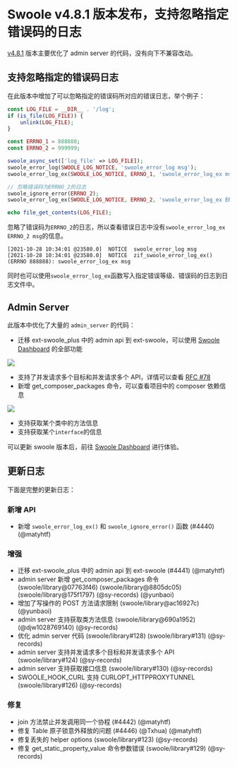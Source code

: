 # Swoole v4.8.1 版本发布，支持忽略指定错误码的日志

[v4.8.1](https://github.com/swoole/swoole-src/releases/tag/v4.8.1) 版本主要优化了 admin server 的代码，没有向下不兼容改动。

## 支持忽略指定的错误码日志

在此版本中增加了可以忽略指定的错误码所对应的错误日志，举个例子：

```php
const LOG_FILE = __DIR__ . '/log';
if (is_file(LOG_FILE)) {
    unlink(LOG_FILE);
}

const ERRNO_1 = 888888;
const ERRNO_2 = 999999;

swoole_async_set(['log_file' => LOG_FILE]);
swoole_error_log(SWOOLE_LOG_NOTICE, 'swoole_error_log msg');
swoole_error_log_ex(SWOOLE_LOG_NOTICE, ERRNO_1, 'swoole_error_log_ex msg');

// 忽略错误码为ERRNO_2的日志
swoole_ignore_error(ERRNO_2);
swoole_error_log_ex(SWOOLE_LOG_NOTICE, ERRNO_2, 'swoole_error_log_ex ERRNO_2 msg');

echo file_get_contents(LOG_FILE);
```

忽略了错误码为`ERRNO_2`的日志，所以查看错误日志中没有`swoole_error_log_ex ERRNO_2 msg`的信息。

```log
[2021-10-28 10:34:01 @23580.0]  NOTICE  swoole_error_log msg
[2021-10-28 10:34:01 @23580.0]  NOTICE  zif_swoole_error_log_ex() (ERRNO 888888): swoole_error_log_ex msg
```

同时也可以使用`swoole_error_log_ex`函数写入指定错误等级、错误码的日志到日志文件中。

## Admin Server

此版本中优化了大量的 `admin_server` 的代码：

- 迁移 ext-swoole_plus 中的 admin api 到 ext-swoole，可以使用 [Swoole Dashboard](http://dashboard.swoole.com/) 的全部功能

![](https://www.swoole.com/dist/dashboard/img/home.png)

- 支持了并发请求多个目标和并发请求多个 API，详情可以查看 [RFC #78](https://github.com/swoole/community-chinese/issues/78)
- 新增 get_composer_packages 命令，可以查看项目中的 composer 依赖信息

![](https://www.swoole.com/dist/dashboard/img/composer.png)

- 支持获取某个类中的方法信息
- 支持获取某个`interface`的信息

可以更新 swoole 版本后，前往 [Swoole Dashboard](http://dashboard.swoole.com/) 进行体验。

## 更新日志

下面是完整的更新日志：

### 新增 API

- 新增 `swoole_error_log_ex()` 和 `swoole_ignore_error()` 函数 (#4440) (@matyhtf)

### 增强

- 迁移 ext-swoole_plus 中的 admin api 到 ext-swoole (#4441) (@matyhtf)
- admin server 新增 get_composer_packages 命令 (swoole/library@07763f46) (swoole/library@8805dc05) (swoole/library@175f1797) (@sy-records) (@yunbaoi)
- 增加了写操作的 POST 方法请求限制 (swoole/library@ac16927c) (@yunbaoi)
- admin server 支持获取类方法信息 (swoole/library@690a1952) (@djw1028769140) (@sy-records)
- 优化 admin server 代码 (swoole/library#128) (swoole/library#131) (@sy-records)
- admin server 支持并发请求多个目标和并发请求多个 API (swoole/library#124) (@sy-records)
- admin server 支持获取接口信息 (swoole/library#130) (@sy-records)
- SWOOLE_HOOK_CURL 支持 CURLOPT_HTTPPROXYTUNNEL (swoole/library#126) (@sy-records)

### 修复

- join 方法禁止并发调用同一个协程 (#4442) (@matyhtf)
- 修复 Table 原子锁意外释放的问题 (#4446) (@Txhua) (@matyhtf)
- 修复丢失的 helper options (swoole/library#123) (@sy-records)
- 修复 get_static_property_value 命令参数错误 (swoole/library#129) (@sy-records)
